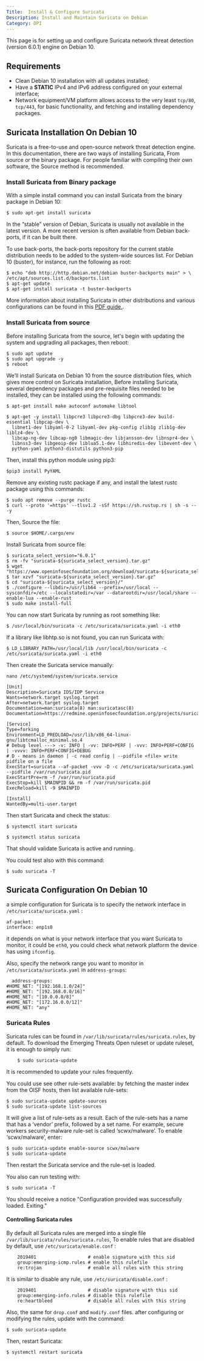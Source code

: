 ```yaml
---
Title:  Install & Configure Suricata
Description: Install and Maintain Suricata on Debian
Category: DPI 
---
```


This page is for setting up and configure Suricata network threat detection (version 6.0.1) engine on Debian 10.

## Requirements

* Clean Debian 10 installation with all updates installed;
* Have a **STATIC** IPv4 and IPv6 address configured on your external 
  interface;
* Network equipment/VM platform allows access to the very least `tcp/80`, 
  `tcp/443`, for basic functionality, and fetching and installing dependency packages.



## Suricata Installation On Debian 10

Suricata is a free-to-use and open-source network threat detection engine. In this documentation, there are two ways of installing Suricata, From source or the binary package. For people familiar with compiling their own software, the Source method is recommended.

### Install Suricata from Binary package 

With a simple install command you can install Suricata from the binary package in Debian 10:

	$ sudo apt-get install suricata


In the “stable” version of Debian, Suricata is usually not available in the latest version. A more recent version is often
available from Debian back-ports, if it can be built there.

To use back-ports, the back-ports repository for the current stable distribution needs to be added to the system-wide
sources list. For Debian 10 (buster), for instance, run the following as root:

	$ echo "deb http://http.debian.net/debian buster-backports main" > \
	/etc/apt/sources.list.d/backports.list
	$ apt-get update
	$ apt-get install suricata -t buster-backports


More information about installing Suricata in other distributions and various configurations can be found in this [PDF guide.](https://buildmedia.readthedocs.org/media/pdf/suricata/latest/suricata.pdf).






### Install Suricata from source

Before installing Suricata from the source, let's begin with updating the system and upgrading all packages, then reboot:

	$ sudo apt update
	$ sudo apt upgrade -y
	$ reboot 

We’ll install Suricata on Debian 10 from the source distribution files, which gives more control on Suricata installation, Before installing Suricata, several dependency packages and pre-requisite files needed to be installed, they can be installed using the following commands:

	$ apt-get install make autoconf automake libtool

	$ apt-get -y install libpcre3 libpcre3-dbg libpcre3-dev build-essential libpcap-dev \
      libnet1-dev libyaml-0-2 libyaml-dev pkg-config zlib1g zlib1g-dev liblz4-dev \
      libcap-ng-dev libcap-ng0 libmagic-dev libjansson-dev libnspr4-dev \
      libnss3-dev libgeoip-dev liblua5.1-dev libhiredis-dev libevent-dev \
      python-yaml python3-distutils python3-pip 

 Then, install this python module using pip3:

 	$pip3 install PyYAML

Remove any existing rustc package if any, and install the latest rustc package using this commands:

	$ sudo apt remove --purge rustc
	$ curl --proto '=https' --tlsv1.2 -sSf https://sh.rustup.rs | sh -s -- -y

Then, Source the file:

	$ source $HOME/.cargo/env

Install Suricata from source file:

	$ suricata_select_version="6.0.1"
	$ rm -fv "suricata-${suricata_select_version}.tar.gz"
	$ wget "https://www.openinfosecfoundation.org/download/suricata-${suricata_select_version}.tar.gz"
	$ tar xzvf "suricata-${suricata_select_version}.tar.gz"
	$ cd "suricata-${suricata_select_version}/"
	$ ./configure --libdir=/usr/lib64 --prefix=/usr/local --sysconfdir=/etc --localstatedir=/var --datarootdir=/usr/local/share --enable-lua --enable-rust
	$ sudo make install-full

You can now start Suricata by running as root something like:

	$ /usr/local/bin/suricata -c /etc/suricata/suricata.yaml -i eth0

If a library like libhtp.so is not found, you can run Suricata with:
 
	$ LD_LIBRARY_PATH=/usr/local/lib /usr/local/bin/suricata -c /etc/suricata/suricata.yaml -i eth0

	


Then create the Suricata service manually:

	nano /etc/systemd/system/suricata.service

	[Unit]
	Description=Suricata IDS/IDP Service
	Wants=network.target syslog.target
	After=network.target syslog.target
	Documentation=man:suricata(8) man:suricatasc(8)
	Documentation=https://redmine.openinfosecfoundation.org/projects/suricata/wiki

	[Service]
	Type=forking
	Environment=LD_PREDLOAD=/usr/lib/x86_64-linux-gnu/libtcmalloc_minimal.so.4
	# Debug level ---> -v: INFO | -vv: INFO+PERF | -vvv: INFO+PERF+CONFIG | -vvvv: INFO+PERF+CONFIG+DEBUG
	# D - means in daemon | -c read config | --pidfile <file> write pidfile on a file
	ExecStart=suricata --af-packet -vvv -D -c /etc/suricata/suricata.yaml --pidfile /var/run/suricata.pid
	ExecStartPre=rm -f /var/run/suricata.pid
	ExecStop=kill $MAINPID && rm -f /var/run/suricata.pid
	ExecReload=kill -9 $MAINPID

	[Install]
	WantedBy=multi-user.target


Then start Suricata and check the status:

	$ systemctl start suricata 

	$ systemctl status suricata

That should validate Suricata is active and running. 

You could test also with this command:
	
	$ sudo suricata -T




## Suricata Configuration On Debian 10

a simple configuration for Suricata is to specify the network interface in `/etc/suricata/suricata.yaml` :
	
	af-packet:
    interface: enp1s0

it depends on what is your network interface that you want Suricata to monitor, it could be  `eth0`, you could check what network platform the device has using  ` ifconfig `.

Also, specify the network range you want to monitor in `/etc/suricata/suricata.yaml` in `address-groups`:	

	  address-groups:
    #HOME_NET: "[192.168.1.0/24]"
    #HOME_NET: "[192.168.0.0/16]"
    #HOME_NET: "[10.0.0.0/8]"
    #HOME_NET: "[172.16.0.0/12]"
    #HOME_NET: "any"


### Suricata Rules 

Suricata rules can be found in  `/var/lib/suricata/rules/suricata.rules`, by default. To download the Emerging Threats Open ruleset or update ruleset, it is enough to simply run:

		$ sudo suricata-update

It is recommended to update your rules frequently.

You could use see other rule-sets available: by fetching the master index from the OISF hosts, then list available rule-sets:

	$ sudo suricata-update update-sources
	$ sudo suricata-update list-sources

It will give a list of rule-sets as a result. Each of the rule-sets has a name that has a ‘vendor’ prefix, followed by a set name. For example, secure workers security-malware rule-set is called ‘scwx/malware’. To enable ‘scwx/malware’, enter:

	$ sudo suricata-update enable-source scwx/malware
	$ sudo suricata-update

Then restart the Suricata service and the rule-set is loaded. 

You also can run testing with:
	
	$ sudo suricata -T

You should receive a notice "Configuration provided was successfully loaded. Exiting."

#### Controlling Suricata rules

By default all Suricata rules are merged into a single file `/var/lib/suricata/rules/suricata.rules`, To enable rules that are disabled by default, use `/etc/suricata/enable.conf` :

		2019401                   # enable signature with this sid
		group:emerging-icmp.rules # enable this rulefile
		re:trojan                 # enable all rules with this string

It is similar to disable any rule, use  `/etc/suricata/disable.conf` :

		2019401                   # disable signature with this sid
		group:emerging-info.rules # disable this rulefile
		re:heartbleed             # disable all rules with this string

Also, the same for `drop.conf` and `modify.conf` files. after configuring or modifying the rules, update with the command:

	$ sudo suricata-update

Then, restart Suricata:

	$ systemctl restart suricata
